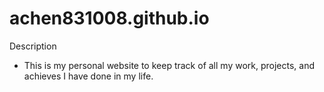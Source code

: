 # achen831008.github.io

Description
* This is my personal website to keep track of all my work, projects, and achieves I have done in my life.
